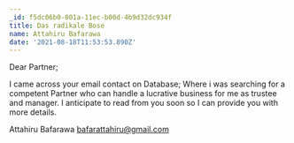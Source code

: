 ```yaml
---
_id: f5dc06b0-001a-11ec-b00d-4b9d32dc934f
title: Das radikale Bose
name: Attahiru Bafarawa
date: '2021-08-18T11:53:53.890Z'
---
```

Dear Partner; 
 
I came across your email contact on Database; Where i was searching for a competent Partner who can handle a lucrative business for me as trustee and manager. I anticipate to read from you soon so I can provide you with more details. 
 
Attahiru Bafarawa 
bafarattahiru@gmail.com
